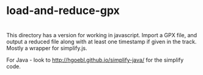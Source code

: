 # load-and-reduce-gpx
#
This directory has a version for working in javascript. Import a GPX file, and output a reduced file along with at least one timestamp if given in the track. Mostly a wrapper for simplify.js.

For Java - look to http://hgoebl.github.io/simplify-java/ for the simplify code.
